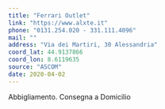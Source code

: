 ```yaml
---
title: "Ferrari Outlet"
link: "https://www.alxte.it"
phone: "0131.254.020 - 331.111.4096"
mail: ""
address: "Via dei Martiri, 30 Alessandria"
coord_lat: 44.9137866
coord_lon: 8.6119635
source: "ASCOM"
date: 2020-04-02
---
```


Abbigliamento. Consegna a Domicilio
